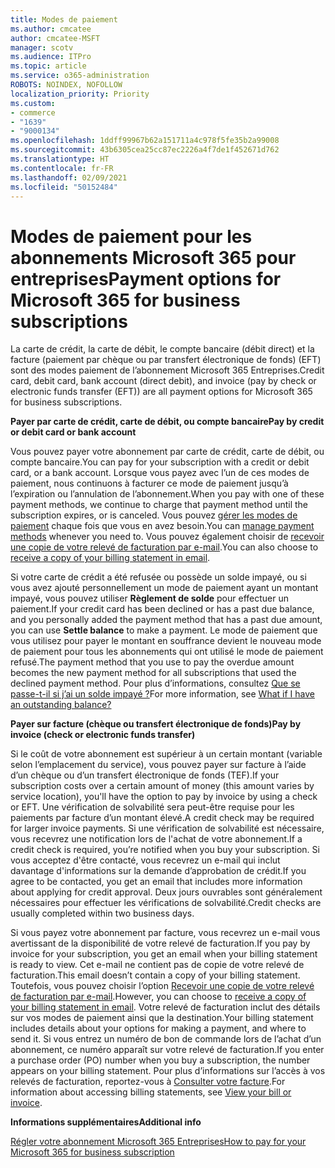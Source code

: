 ```yaml
---
title: Modes de paiement
ms.author: cmcatee
author: cmcatee-MSFT
manager: scotv
ms.audience: ITPro
ms.topic: article
ms.service: o365-administration
ROBOTS: NOINDEX, NOFOLLOW
localization_priority: Priority
ms.custom:
- commerce
- "1639"
- "9000134"
ms.openlocfilehash: 1ddff99967b62a151711a4c978f5fe35b2a99008
ms.sourcegitcommit: 43b6305cea25cc87ec2226a4f7de1f452671d762
ms.translationtype: HT
ms.contentlocale: fr-FR
ms.lasthandoff: 02/09/2021
ms.locfileid: "50152484"
---
```

# <a name="payment-options-for-microsoft-365-for-business-subscriptions"></a><span data-ttu-id="e96cb-102">Modes de paiement pour les abonnements Microsoft 365 pour entreprises</span><span class="sxs-lookup"><span data-stu-id="e96cb-102">Payment options for Microsoft 365 for business subscriptions</span></span>
  
<span data-ttu-id="e96cb-103">La carte de crédit, la carte de débit, le compte bancaire (débit direct) et la facture (paiement par chèque ou par transfert électronique de fonds) (EFT) sont des modes paiement de l’abonnement Microsoft 365 Entreprises.</span><span class="sxs-lookup"><span data-stu-id="e96cb-103">Credit card, debit card, bank account (direct debit), and invoice (pay by check or electronic funds transfer (EFT)) are all payment options for Microsoft 365 for business subscriptions.</span></span>
  
<span data-ttu-id="e96cb-104">**Payer par carte de crédit, carte de débit, ou compte bancaire**</span><span class="sxs-lookup"><span data-stu-id="e96cb-104">**Pay by credit or debit card or bank account**</span></span>
  
<span data-ttu-id="e96cb-105">Vous pouvez payer votre abonnement par carte de crédit, carte de débit, ou compte bancaire.</span><span class="sxs-lookup"><span data-stu-id="e96cb-105">You can pay for your subscription with a credit or debit card, or a bank account.</span></span> <span data-ttu-id="e96cb-106">Lorsque vous payez avec l’un de ces modes de paiement, nous continuons à facturer ce mode de paiement jusqu’à l’expiration ou l’annulation de l’abonnement.</span><span class="sxs-lookup"><span data-stu-id="e96cb-106">When you pay with one of these payment methods, we continue to charge that payment method until the subscription expires, or is canceled.</span></span> <span data-ttu-id="e96cb-107">Vous pouvez [gérer les modes de paiement](https://docs.microsoft.com/microsoft-365/commerce/billing-and-payments/manage-payment-methods) chaque fois que vous en avez besoin.</span><span class="sxs-lookup"><span data-stu-id="e96cb-107">You can [manage payment methods](https://docs.microsoft.com/microsoft-365/commerce/billing-and-payments/manage-payment-methods) whenever you need to.</span></span> <span data-ttu-id="e96cb-108">Vous pouvez également choisir de [recevoir une copie de votre relevé de facturation par e-mail](https://docs.microsoft.com/microsoft-365/commerce/billing-and-payments/view-your-bill-or-invoice#receive-a-copy-of-your-billing-statement-in-email).</span><span class="sxs-lookup"><span data-stu-id="e96cb-108">You can also choose to [receive a copy of your billing statement in email](https://docs.microsoft.com/microsoft-365/commerce/billing-and-payments/view-your-bill-or-invoice#receive-a-copy-of-your-billing-statement-in-email).</span></span>

<span data-ttu-id="e96cb-109">Si votre carte de crédit a été refusée ou possède un solde impayé, ou si vous avez ajouté personnellement un mode de paiement ayant un montant impayé, vous pouvez utiliser **Règlement de solde** pour effectuer un paiement.</span><span class="sxs-lookup"><span data-stu-id="e96cb-109">If your credit card has been declined or has a past due balance, and you personally added the payment method that has a past due amount, you can use **Settle balance** to make a payment.</span></span> <span data-ttu-id="e96cb-110">Le mode de paiement que vous utilisez pour payer le montant en souffrance devient le nouveau mode de paiement pour tous les abonnements qui ont utilisé le mode de paiement refusé.</span><span class="sxs-lookup"><span data-stu-id="e96cb-110">The payment method that you use to pay the overdue amount becomes the new payment method for all subscriptions that used the declined payment method.</span></span> <span data-ttu-id="e96cb-111">Pour plus d’informations, consultez [Que se passe-t-il si j’ai un solde impayé ?](https://docs.microsoft.com/microsoft-365/commerce/billing-and-payments/pay-for-your-subscription#what-if-i-have-an-outstanding-balance)</span><span class="sxs-lookup"><span data-stu-id="e96cb-111">For more information, see [What if I have an outstanding balance?](https://docs.microsoft.com/microsoft-365/commerce/billing-and-payments/pay-for-your-subscription#what-if-i-have-an-outstanding-balance)</span></span>

<span data-ttu-id="e96cb-112">**Payer sur facture (chèque ou transfert électronique de fonds)**</span><span class="sxs-lookup"><span data-stu-id="e96cb-112">**Pay by invoice (check or electronic funds transfer)**</span></span>
  
<span data-ttu-id="e96cb-113">Si le coût de votre abonnement est supérieur à un certain montant (variable selon l’emplacement du service), vous pouvez payer sur facture à l’aide d’un chèque ou d’un transfert électronique de fonds (TEF).</span><span class="sxs-lookup"><span data-stu-id="e96cb-113">If your subscription costs over a certain amount of money (this amount varies by service location), you'll have the option to pay by invoice by using a check or EFT.</span></span> <span data-ttu-id="e96cb-114">Une vérification de solvabilité sera peut-être requise pour les paiements par facture d’un montant élevé.</span><span class="sxs-lookup"><span data-stu-id="e96cb-114">A credit check may be required for larger invoice payments.</span></span> <span data-ttu-id="e96cb-115">Si une vérification de solvabilité est nécessaire, vous recevrez une notification lors de l'achat de votre abonnement.</span><span class="sxs-lookup"><span data-stu-id="e96cb-115">If a credit check is required, you’re notified when you buy your subscription.</span></span> <span data-ttu-id="e96cb-116">Si vous acceptez d'être contacté, vous recevrez un e-mail qui inclut davantage d'informations sur la demande d’approbation de crédit.</span><span class="sxs-lookup"><span data-stu-id="e96cb-116">If you agree to be contacted, you get an email that includes more information about applying for credit approval.</span></span> <span data-ttu-id="e96cb-117">Deux jours ouvrables sont généralement nécessaires pour effectuer les vérifications de solvabilité.</span><span class="sxs-lookup"><span data-stu-id="e96cb-117">Credit checks are usually completed within two business days.</span></span>

<span data-ttu-id="e96cb-118">Si vous payez votre abonnement par facture, vous recevrez un e-mail vous avertissant de la disponibilité de votre relevé de facturation.</span><span class="sxs-lookup"><span data-stu-id="e96cb-118">If you pay by invoice for your subscription, you get an email when your billing statement is ready to view.</span></span> <span data-ttu-id="e96cb-119">Cet e-mail ne contient pas de copie de votre relevé de facturation.</span><span class="sxs-lookup"><span data-stu-id="e96cb-119">This email doesn’t contain a copy of your billing statement.</span></span> <span data-ttu-id="e96cb-120">Toutefois, vous pouvez choisir l’option [Recevoir une copie de votre relevé de facturation par e-mail](https://docs.microsoft.com/microsoft-365/commerce/billing-and-payments/view-your-bill-or-invoice#receive-a-copy-of-your-billing-statement-in-email).</span><span class="sxs-lookup"><span data-stu-id="e96cb-120">However, you can choose to [receive a copy of your billing statement in email](https://docs.microsoft.com/microsoft-365/commerce/billing-and-payments/view-your-bill-or-invoice#receive-a-copy-of-your-billing-statement-in-email).</span></span> <span data-ttu-id="e96cb-121">Votre relevé de facturation inclut des détails sur vos modes de paiement ainsi que la destination.</span><span class="sxs-lookup"><span data-stu-id="e96cb-121">Your billing statement includes details about your options for making a payment, and where to send it.</span></span> <span data-ttu-id="e96cb-122">Si vous entrez un numéro de bon de commande lors de l’achat d’un abonnement, ce numéro apparaît sur votre relevé de facturation.</span><span class="sxs-lookup"><span data-stu-id="e96cb-122">If you enter a purchase order (PO) number when you buy a subscription, the number appears on your billing statement.</span></span> <span data-ttu-id="e96cb-123">Pour plus d’informations sur l’accès à vos relevés de facturation, reportez-vous à [Consulter votre facture](https://docs.microsoft.com/microsoft-365/commerce/billing-and-payments/view-your-bill-or-invoice).</span><span class="sxs-lookup"><span data-stu-id="e96cb-123">For information about accessing billing statements, see [View your bill or invoice](https://docs.microsoft.com/microsoft-365/commerce/billing-and-payments/view-your-bill-or-invoice).</span></span>
  
<span data-ttu-id="e96cb-124">**Informations supplémentaires**</span><span class="sxs-lookup"><span data-stu-id="e96cb-124">**Additional info**</span></span>
  
[<span data-ttu-id="e96cb-125">Régler votre abonnement Microsoft 365 Entreprises</span><span class="sxs-lookup"><span data-stu-id="e96cb-125">How to pay for your Microsoft 365 for business subscription</span></span>](https://docs.microsoft.com/microsoft-365/commerce/billing-and-payments/pay-for-your-subscription)